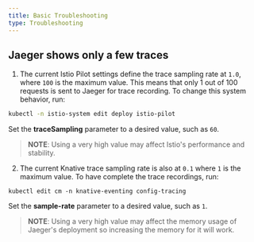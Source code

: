```yaml
---
title: Basic Troubleshooting
type: Troubleshooting
---
```


## Jaeger shows only a few traces

1. The current Istio Pilot settings define the trace sampling rate at `1.0`, where `100` is the maximum value. This means that only 1 out of 100 requests is sent to Jaeger for trace recording. To change this system behavior, run:

```bash
kubectl -n istio-system edit deploy istio-pilot
```
Set the **traceSampling** parameter to a desired value, such as `60`.

>**NOTE**: Using a very high value may affect Istio's performance and stability.

2. The current Knative trace sampling rate is also at `0.1` where `1` is the maximum value. To have complete the trace recordings, run:
```console
kubectl edit cm -n knative-eventing config-tracing
```
Set the **sample-rate** parameter to a desired value, such as `1`.

>**NOTE**: Using a very high value may affect the memory usage of Jaeger's deployment so increasing the memory for it will work.
